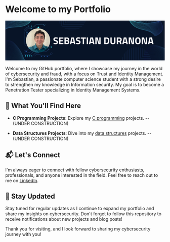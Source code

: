 # Welcome to my Portfolio

![Profile Banner](Github_banner.png)

Welcome to my GitHub portfolio, where I showcase my journey in the world of cybersecurity and fraud, with a focus on Trust and Identity Management. I'm Sebastian, a passionate computer science student with a strong desire to strengthen my knowledge in Information security. My goal is to become a Penetration Tester specializing in Identity Management Systems. 

## 🚀 What You'll Find Here

- **C Programming Projects**: Explore my [C programming](https://github.com/SebasDuranona/CodeVault_C) projects. -- (UNDER CONSTRUCTION)

- **Data Structures Projects**: Dive into my [data structures](https://github.com/SebasDuranona/DSVault) projects. -- (UNDER CONSTRUCTION) 
<!--
- **Security Blog**: Check out my blog where I share insights, case studies, and tutorials on topics related to Trust and Identity Management in the cybersecurity field. -- (UNDER CONSTRUCTION)

- **Security-Related Projects**: Discover small projects that focus on security concepts and demonstrate my knowledge of secure coding practices. -- (UNDER CONSTRUCTION)
-->
## 📬 Let's Connect

I'm always eager to connect with fellow cybersecurity enthusiasts, professionals, and anyone interested in the field. Feel free to reach out to me on [LinkedIn](https://www.linkedin.com/in/sebastian-gomez-duranona-46bb87185/).

## 🌱 Stay Updated

Stay tuned for regular updates as I continue to expand my portfolio and share my insights on cybersecurity. Don't forget to follow this repository to receive notifications about new projects and blog posts!

Thank you for visiting, and I look forward to sharing my cybersecurity journey with you!

